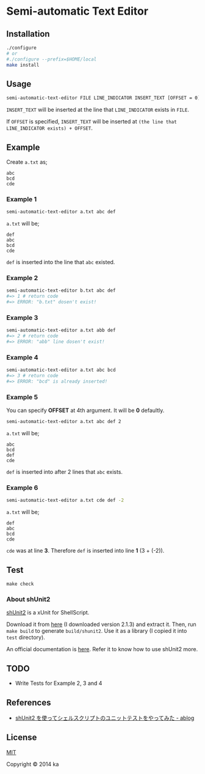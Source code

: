 # Semi-automatic Text Editor

## Installation

```bash
./configure
# or
#./configure --prefix=$HOME/local
make install
```

## Usage

```sh
semi-automatic-text-editor FILE LINE_INDICATOR INSERT_TEXT [OFFSET = 0]
```

`INSERT_TEXT` will be inserted at the line that `LINE_INDICATOR` exists in `FILE`.

If `OFFSET` is specified, `INSERT_TEXT` will be inserted at `(the line that LINE_INDICATOR exists) + OFFSET`.

## Example

Create `a.txt` as;

```text
abc
bcd
cde
```

### Example 1

```bash
semi-automatic-text-editor a.txt abc def
```

`a.txt` will be;

```text
def
abc
bcd
cde
```

`def` is inserted into the line that `abc` existed.

### Example 2

```sh
semi-automatic-text-editor b.txt abc def
#=> 1 # return code
#=> ERROR: "b.txt" dosen't exist!
```

### Example 3

```sh
semi-automatic-text-editor a.txt abb def
#=> 2 # return code
#=> ERROR: "abb" line dosen't exist!
```

### Example 4

```sh
semi-automatic-text-editor a.txt abc bcd
#=> 3 # return code
#=> ERROR: "bcd" is already inserted!
```

### Example 5

You can specify **OFFSET** at 4th argument. It will be **0** defaultly.

```sh
semi-automatic-text-editor a.txt abc def 2
```

`a.txt` will be;

```text
abc
bcd
def
cde
```

`def` is inserted into after 2 lines that `abc` exists.

### Example 6

```sh
semi-automatic-text-editor a.txt cde def -2
```

`a.txt` will be;

```text
def
abc
bcd
cde
```

`cde` was at line **3**. Therefore `def` is inserted into line **1** (3 + (-2)).

## Test

`make check`

### About shUnit2

[shUnit2](http://code.google.com/p/shunit2/) is a xUnit for ShellScript.

Download it from [here](http://sourceforge.net/projects/shunit2/?source=dlp) (I downloaded version 2.1.3) and extract it. Then, run `make build` to generate `build/shunit2`. Use it as a library (I copied it into `test` directory).

An official documentation is [here](http://shunit2.googlecode.com/svn/trunk/source/2.1/doc/shunit2.html). Refer it to know how to use shUnit2 more.

## TODO

* Write Tests for Example 2, 3 and 4

## References

* [shUnit2 を使ってシェルスクリプトのユニットテストをやってみた - ablog](http://d.hatena.ne.jp/yohei-a/20100202/1265094899)

## License

[MIT](http://opensource.org/licenses/MIT)

Copyright &copy; 2014 ka
